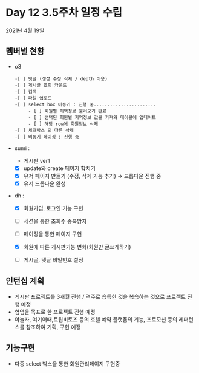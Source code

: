 
# Day  12 3.5주차 일정 수립


2021년 4월 19일

## 멤버별 현황
 - o3 

       -[ ] 댓글 (생성 수정 삭제 / depth 이용)
       -[ ] 게시글 조회 카운트
       -[ ] 검색
       -[ ] 파일 업로드
       -[ ] select box 비동기 : 진행 중.......................
            - [ ] 회원별 지역정보 불러오기 완료
            - [ ] 선택된 회원별 지역정보 값을 가져와 테이블에 업데이트
            - [ ] 해당 row에 회원정보 삭제 
       -[ ] 체크박스 의 따른 삭제
       -[ ] 비동기 페이징 : 진행 중

 - sumi : 
    
    - 게시판 ver1
    - [x]  update와 create 페이지 합치기
    - [x]  유저 페이지 만들기 (수정, 삭제 기능 추가)  → 드롭다운 진행 중
    - [x]  유저 드롭다운 완성

 - dh :


    - [x]  회원가입, 로그인 기능 구현
    - [ ]  세션을 통한 조회수 중복방지
    - [ ]  페이징을 통한 페이지 구현
    - [x]  회원에 따른 게시판기능 변화(회원만 글쓰게하기)
    - [ ]  게시글, 댓글 비밀번호 설정
            

## 인턴십 계획

- 게시판 프로젝트를 3개월 진행 / 격주로 습득한 것을 복습하는 것으로 프로젝트 진행 예정
- 협업을 목표로 한 프로젝트 진행 예정
- 야놀자, 여기어때,트립비토즈 등의 호텔 예약 플랫폼의 기능, 프로모션 등의 레퍼런스를 참조하여 기획, 구현 예정


## 기능구현


- 다중 select 박스을 통한 회원관리페이지 구현중 
